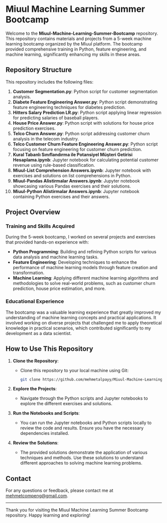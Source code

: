 # Miuul Machine Learning Summer Bootcamp

Welcome to the **Miuul-Machine-Learning-Summer-Bootcamp** repository. This repository contains materials and projects from a 5-week machine learning bootcamp organized by the Miuul platform. The bootcamp provided comprehensive training in Python, feature engineering, and machine learning, significantly enhancing my skills in these areas.

## Repository Structure

This repository includes the following files:

1. **Customer Segmentation.py**: Python script for customer segmentation analysis.
2. **Diabete Feature Engineering Answer.py**: Python script demonstrating feature engineering techniques for diabetes prediction.
3. **Hitters Salary Prediction LR.py**: Python script applying linear regression for predicting salaries of baseball players.
4. **House Price Answer.py**: Python script with solutions for house price prediction exercises.
5. **Telco Churn Answer.py**: Python script addressing customer churn analysis in the telecom industry.
6. **Telco Customer Churn Feature Engineering Answer.py**: Python script focusing on feature engineering for customer churn prediction.
7. **Kural Tabanlı Sınıflandırma ile Potansiyel Müşteri Getirisi Hesaplama.ipynb**: Jupyter notebook for calculating potential customer revenue using rule-based classification.
8. **Miuul-List Comprehension Answers.ipynb**: Jupyter notebook with exercises and solutions on list comprehensions in Python.
9. **Miuul-Pandas Alistirmalar Answers.ipynb**: Jupyter notebook showcasing various Pandas exercises and their solutions.
10. **Miuul-Python Alistirmalar Answers.ipynb**: Jupyter notebook containing Python exercises and their answers.

## Project Overview

### Training and Skills Acquired

During the 5-week bootcamp, I worked on several projects and exercises that provided hands-on experience with:

- **Python Programming**: Building and refining Python scripts for various data analysis and machine learning tasks.
- **Feature Engineering**: Developing techniques to enhance the performance of machine learning models through feature creation and transformation.
- **Machine Learning**: Applying different machine learning algorithms and methodologies to solve real-world problems, such as customer churn prediction, house price estimation, and more.

### Educational Experience

The bootcamp was a valuable learning experience that greatly improved my understanding of machine learning concepts and practical applications. It involved working on diverse projects that challenged me to apply theoretical knowledge in practical scenarios, which contributed significantly to my development as a data scientist.

## How to Use This Repository

1. **Clone the Repository**:
   - Clone this repository to your local machine using Git:

     ```bash
     git clone https://github.com/mehmetalpayy/Miuul-Machine-Learning-Summer-Bootcamp.git
     ```

2. **Explore the Projects**:
   - Navigate through the Python scripts and Jupyter notebooks to explore the different exercises and solutions.

3. **Run the Notebooks and Scripts**:
   - You can run the Jupyter notebooks and Python scripts locally to review the code and results. Ensure you have the necessary dependencies installed.

4. **Review the Solutions**:
   - The provided solutions demonstrate the application of various techniques and methods. Use these solutions to understand different approaches to solving machine learning problems.

## Contact

For any questions or feedback, please contact me at [mehmetcompeng@gmail.com](mailto:mehmetcompeng@gmail.com).

---

Thank you for visiting the Miuul Machine Learning Summer Bootcamp repository. Happy learning and exploring!
